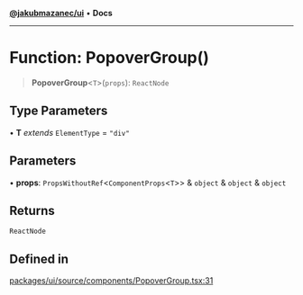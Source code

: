 [**@jakubmazanec/ui**](../README.md) • **Docs**

---

# Function: PopoverGroup()

> **PopoverGroup**\<`T`\>(`props`): `ReactNode`

## Type Parameters

• **T** _extends_ `ElementType` = `"div"`

## Parameters

• **props**: `PropsWithoutRef`\<`ComponentProps`\<`T`\>\> & `object` & `object` & `object`

## Returns

`ReactNode`

## Defined in

[packages/ui/source/components/PopoverGroup.tsx:31](https://github.com/jakubmazanec/tools/blob/29163046acd1da0224b08fd05ca40f385e9ab4e5/packages/ui/source/components/PopoverGroup.tsx#L31)
